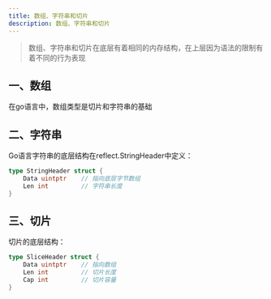 ```yaml
---
title: 数组、字符串和切片
description: 数组、字符串和切片
---
```


> 数组、字符串和切片在底层有着相同的内存结构，在上层因为语法的限制有着不同的行为表现

## 一、数组

在go语言中，数组类型是切片和字符串的基础

## 二、字符串

Go语言字符串的底层结构在reflect.StringHeader中定义：

```go
type StringHeader struct {
    Data uintptr    // 指向底层字节数组
    Len int         // 字符串长度
}
```

## 三、切片

切片的底层结构：

```go
type SliceHeader struct {
    Data uintptr    // 指向数组
    Len int         // 切片长度
    Cap int         // 切片容量
}
```
